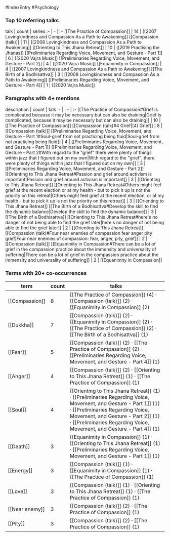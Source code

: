 #IndexEntry #Psychology

### Top 10 referring talks
talk | count | series
:- | - |: -
[[The Practice of Compassion]] | 14 | [[2007 Lovingkindness and Compassion As a Path to Awakening]]
[[Compassion (talk)]] | 11 | [[2008 Lovingkindness and Compassion As a Path to Awakening]]
[[Orienting to This Jhana Retreat]] | 10 | [[2019 Practising the Jhanas]]
[[Preliminaries Regarding Voice, Movement, and Gesture - Part 1]] | 6 | [[2020 Vajra Music]]
[[Preliminaries Regarding Voice, Movement, and Gesture - Part 2]] | 4 | [[2020 Vajra Music]]
[[Equanimity in Compassion]] | 4 | [[2007 Lovingkindness and Compassion As a Path to Awakening]]
[[The Birth of a Bodhisattva]] | 3 | [[2008 Lovingkindness and Compassion As a Path to Awakening]]
[[Preliminaries Regarding Voice, Movement, and Gesture - Part 4]] | 1 | [[2020 Vajra Music]]

### Paragraphs with 4+ mentions
description | count | talk
:- | : - | :-
[[The Practice of Compassion#Grief is complicated because it may be necessary but can also be draining\|Grief is complicated, because it may be necessary but can also be draining]] | 10 | [[The Practice of Compassion]]
[[Compassion (talk)#4 Grief\|(4) Grief]] | 8 | [[Compassion (talk)]]
[[Preliminaries Regarding Voice, Movement, and Gesture - Part 1#Soul-grief from not practicing being fluid\|Soul-grief from not practicing being fluid]] | 4 | [[Preliminaries Regarding Voice, Movement, and Gesture - Part 1]]
[[Preliminaries Regarding Voice, Movement, and Gesture - Part 2#With regard to the "grief" there were plenty of things within jazz that I figured out on my own\|With regard to the "grief", there were plenty of things within jazz that I figured out on my own]] | 3 | [[Preliminaries Regarding Voice, Movement, and Gesture - Part 2]]
[[Orienting to This Jhana Retreat#Passion and grief around activism is important\|Passion and grief around activism is important]] | 3 | [[Orienting to This Jhana Retreat]]
[[Orienting to This Jhana Retreat#Others might feel grief at the recent election or at my health - but to pick it up is not the priority on this retreat\|Others might feel grief at the recent election, or at my health - but to pick it up is not the priority on this retreat]] | 3 | [[Orienting to This Jhana Retreat]]
[[The Birth of a Bodhisattva#Develop the skill to find the dynamic balance\|Develop the skill to find the dynamic balance]] | 3 | [[The Birth of a Bodhisattva]]
[[Orienting to This Jhana Retreat#here's no danger of not being able to find the grief later\|here's no danger of not being able to find the grief later]] | 2 | [[Orienting to This Jhana Retreat]]
[[Compassion (talk)#Four near enemies of compassion fear anger pity grief\|Four near enemies of compassion: fear, anger, pity, grief]] | 2 | [[Compassion (talk)]]
[[Equanimity in Compassion#There can be a lot of grief in the compassion practice about the immensity and universality of suffering\|There can be a lot of grief in the compassion practice about the immensity and universality of suffering]] | 2 | [[Equanimity in Compassion]]

### Terms with 20+ co-occurrences
term | count | talks
-|-|-
[[Compassion]] | 8 | <span class="counts">[[The Practice of Compassion]] (4) · [[Compassion (talk)]] (2) · [[Equanimity in Compassion]] (2)</span> 
[[Dukkha]] | 7 | <span class="counts">[[Compassion (talk)]] (2) · [[Equanimity in Compassion]] (2) · [[The Practice of Compassion]] (2) · [[The Birth of a Bodhisattva]] (1)</span> 
[[Fear]] | 5 | <span class="counts">[[Compassion (talk)]] (2) · [[The Practice of Compassion]] (2) · [[Preliminaries Regarding Voice, Movement, and Gesture - Part 4]] (1)</span> 
[[Anger]] | 4 | <span class="counts">[[Compassion (talk)]] (2) · [[Orienting to This Jhana Retreat]] (1) · [[The Practice of Compassion]] (1)</span> 
[[Soul]] | 4 | <span class="counts">[[Orienting to This Jhana Retreat]] (1) · [[Preliminaries Regarding Voice, Movement, and Gesture - Part 1]] (1) · [[Preliminaries Regarding Voice, Movement, and Gesture - Part 2]] (1) · [[Preliminaries Regarding Voice, Movement, and Gesture - Part 4]] (1)</span> 
[[Death]] | 3 | <span class="counts">[[Equanimity in Compassion]] (1) · [[Orienting to This Jhana Retreat]] (1) · [[Preliminaries Regarding Voice, Movement, and Gesture - Part 1]] (1)</span> 
[[Energy]] | 3 | <span class="counts">[[Compassion (talk)]] (1) · [[Equanimity in Compassion]] (1) · [[The Practice of Compassion]] (1)</span> 
[[Love]] | 3 | <span class="counts">[[Compassion (talk)]] (1) · [[Orienting to This Jhana Retreat]] (1) · [[The Practice of Compassion]] (1)</span> 
[[Near enemy]] | 3 | <span class="counts">[[Compassion (talk)]] (2) · [[The Practice of Compassion]] (1)</span> 
[[Pity]] | 3 | <span class="counts">[[Compassion (talk)]] (2) · [[The Practice of Compassion]] (1)</span> 

